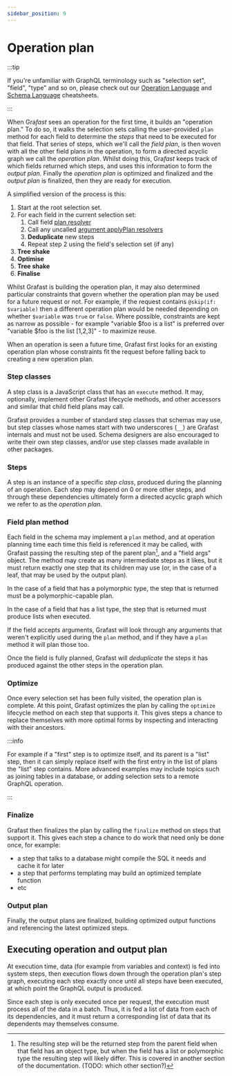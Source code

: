 ```yaml
---
sidebar_position: 9
---
```


# Operation plan

:::tip

If you're unfamiliar with GraphQL terminology such as "selection set", "field",
"type" and so on, please check out our
[Operation Language](https://learn.graphile.org/docs/GraphQL_Operation_Cheatsheet.pdf)
and
[Schema Language](https://learn.graphile.org/docs/GraphQL_Schema_Language_Cheatsheet.pdf)
cheatsheets.

:::

When Gra*fast* sees an operation for the first time, it builds an "operation
plan." To do so, it walks the selection sets calling the user-provided `plan`
method for each field to determine the _steps_ that need to be executed for that
field. That series of steps, which we'll call the _field plan_, is then woven
with all the other field plans in the operation, to form a directed acyclic
graph we call the _operation plan_. Whilst doing this, Gra*fast* keeps track of
which fields returned which steps, and uses this information to form the _output
plan_. Finally the _operation plan_ is optimized and finalized and the _output
plan_ is finalized, then they are ready for execution.

A simplified version of the process is this:

1. Start at the root selection set.
1. For each field in the current selection set:
   1. Call field [plan resolver][plan resolvers]
   1. Call any uncalled [argument applyPlan resolvers][]
   1. **Deduplicate** new steps
   1. Repeat step 2 using the field's selection set (if any)
1. **Tree shake**
1. **Optimise**
1. **Tree shake**
1. **Finalise**

Whilst Grafast is building the operation plan, it may also determined particular
constraints that govern whether the operation plan may be used for a future
request or not. For example, if the request contains `@skip(if: $variable)` then
a different operation plan would be needed depending on whether `$variable` was
`true` or `false`. Where possible, constraints are kept as narrow as possible -
for example "variable $foo is a list" is preferred over "variable
$foo is the
list [1,2,3]" - to maximize reuse.

When an operation is seen a future time, Grafast first looks for an existing
operation plan whose constraints fit the request before falling back to creating
a new operation plan.

### Step classes

A step class is a JavaScript class that has an `execute` method. It may,
optionally, implement other Grafast lifecycle methods, and other accessors and
similar that child field plans may call.

Grafast provides a number of standard step classes that schemas may use, but
step classes whose names start with two underscores (`__`) are Grafast internals
and must not be used. Schema designers are also encouraged to write their own
step classes, and/or use step classes made available in other packages.

### Steps

A step is an instance of a specific _step class_, produced during the planning
of an operation. Each step may depend on 0 or more other steps, and through
these dependencies ultimately form a directed acyclic graph which we refer to as
the _operation plan_.

### Field plan method

Each field in the schema may implement a `plan` method, and at operation
planning time each time this field is referenced it may be called, with Grafast
passing the resulting step of the parent plan[^1], and a "field args" object.
The method may create as many intermediate steps as it likes, but it must return
exactly one step that its children may use (or, in the case of a leaf, that may
be used by the output plan).

[^1]:
    The resulting step will be the returned step from the parent field when that
    field has an object type, but when the field has a list or polymorphic type
    the resulting step will likely differ. This is covered in another section of
    the documentation. (TODO: which other section?)

In the case of a field that has a polymorphic type, the step that is returned
must be a polymorphic-capable plan.

In the case of a field that has a list type, the step that is returned must
produce lists when executed.

If the field accepts arguments, Grafast will look through any arguments that
weren't explicitly used during the `plan` method, and if they have a `plan`
method it will plan those too.

Once the field is fully planned, Grafast will _deduplicate_ the steps it has
produced against the other steps in the operation plan.

### Optimize

Once every selection set has been fully visited, the operation plan is complete.
At this point, Grafast optimizes the plan by calling the `optimize` lifecycle
method on each step that supports it. This gives steps a chance to replace
themselves with more optimal forms by inspecting and interacting with their
ancestors.

:::info

For example if a "first" step is to optimize itself, and its parent is a "list"
step, then it can simply replace itself with the first entry in the list of
plans the "list" step contains. More advanced examples may include topics such
as joining tables in a database, or adding selection sets to a remote GraphQL
operation.

:::

### Finalize

Grafast then finalizes the plan by calling the `finalize` method on steps that
support it. This gives each step a chance to do work that need only be done
once, for example:

- a step that talks to a database might compile the SQL it needs and cache it
  for later
- a step that performs templating may build an optimized template function
- etc

### Output plan

Finally, the output plans are finalized, building optimized output functions and
referencing the latest optimized steps.

## Executing operation and output plan

At execution time, data (for example from variables and context) is fed into
system steps, then execution flows down through the operation plan's step graph,
executing each step exactly once until all steps have been executed, at which
point the GraphQL output is produced.

Since each step is only executed once per request, the execution must process
all of the data in a batch. Thus, it is fed a list of data from each of its
dependencies, and it must return a corresponding list of data that its
dependents may themselves consume.

[plan resolvers]: ./plan-resolvers
[argument applyplan resolvers]: ./plan-resolvers#applyplan-plan-resolvers
